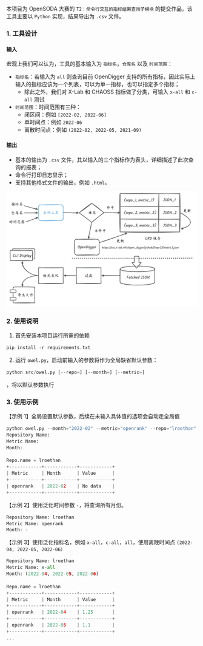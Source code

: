 # 

本项目为 OpenSODA 大赛的 `T2：命令行交互的指标结果查询子模块` 的提交作品，该工具主要以 `Python` 实现，结果导出为 `.csv` 文件。

### 1. 工具设计



#### 输入
宏观上我们可以认为，工具的基本输入为 `指标名`，`仓库名` 以及 `时间范围`：
- `指标名`：若输入为 `all` 则查询目前 OpenDigger 支持的所有指标，因此实际上输入的指标应该为一个列表，可以为单一指标，也可以指定多个指标；
  - 除此之外，我们对 X-Lab 和 CHAOSS 指标做了分类，可输入 `x-all` 和 `c-all` 测试
- `时间范围`：时间范围有三种：
  - 闭区间：例如 `[2022-02, 2022-06]`
  - 单时间点：例如 `2022-06`
  - 离散时间点：例如 `(2022-02, 2022-05, 2021-09)`



#### 输出
- 基本的输出为 `.csv` 文件，其以输入的三个指标作为表头，详细描述了此次查询的报表；
- 命令行打印日志显示；
- 支持其他格式文件的输出，例如 `.html`。


![基本思想](png/queryowel-design.png)


### 2. 使用说明

1. 首先安装本项目运行所需的依赖
```python
pip install -r requirements.txt
```
2. 运行 `owel.py`，启动前输入的参数将作为全局缺省默认参数：
```python
python src/owel.py [--repo=] [--month=] [--metric=]
```
，将以默认参数执行

### 3. 使用示例
【示例 1】全局设置默认参数，后续在未输入具体值的选项会自动走全局值

```python
python owel.py --month="2022-02" --metric="openrank" --repo="lroethan"
Repository Name: 
Metric Name: 
Month: 

Repo.name = lroethan
+------------+------------+------------+
| Metric     | Month      | Value      |
+------------+------------+------------+
| openrank   | 2022-02    | No data    |
+------------+------------+------------+
```

【示例 2】使用泛化时间参数 `-`，将查询所有月份。
```python
Repository Name: lroethan
Metric Name: openrank
Month: -

```

【示例 3】使用泛化指标名，例如 `x-all`，`c-all`，`all`，使用离散时间点 `(2022-04, 2022-05, 2022-06）`
```python
Repository Name: lroethan
Metric Name: x-all
Month: (2022-04, 2022-05, 2022-06)

Repo.name = lroethan
+------------+------------+------------+
| Metric     | Month      | Value      |
+------------+------------+------------+
| openrank   | 2022-04    | 1.25       |
+------------+------------+------------+
| openrank   | 2022-05    | 1.1        |
+------------+------------+------------+
...
```

